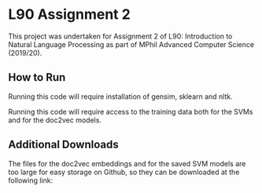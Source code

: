 # L90 Assignment 2

This project was undertaken for Assignment 2 of L90: Introduction to Natural Language Processing as part of MPhil Advanced Computer Science (2019/20).

## How to Run

Running this code will require installation of gensim, sklearn and nltk.

Running this code will require access to the training data both for the SVMs and for the doc2vec models.

## Additional Downloads

The files for the doc2vec embeddings and for the saved SVM models are too large for easy storage on Github, so they can be downloaded at the following link:
